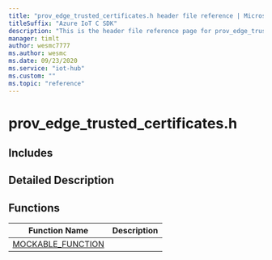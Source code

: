 ```yaml
---                             
title: "prov_edge_trusted_certificates.h header file reference | Microsoft Docs" 
titleSuffix: "Azure IoT C SDK"            
description: "This is the header file reference page for prov_edge_trusted_certificates.h in the Azure IoT C SDK. This SDK is used with Azure IoT Hub and Azure IoT Hub Device Provisioning Service"            
manager: timlt                 
author: wesmc7777              
ms.author: wesmc               
ms.date: 09/23/2020                    
ms.service: "iot-hub"             
ms.custom: ""                
ms.topic: "reference"        
---                            
```


# prov_edge_trusted_certificates.h 

## Includes

## Detailed Description

## Functions

Function Name                  | Description                                
--------------------------------|---------------------------------------------
[MOCKABLE_FUNCTION](./prov-edge-trusted-certificates-h/mockable-function.md)            | 

